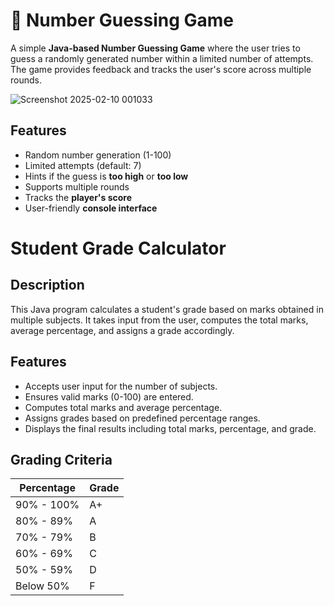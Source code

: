 # 🎯 Number Guessing Game

A simple **Java-based Number Guessing Game** where the user tries to guess a randomly generated number within a limited number of attempts. The game provides feedback and tracks the user's score across multiple rounds.

![Screenshot 2025-02-10 001033](https://github.com/user-attachments/assets/b2124905-4dff-4c38-bbff-8cc181fb0faf)


## Features
- Random number generation (1-100)  
- Limited attempts (default: 7)  
- Hints if the guess is **too high** or **too low**  
- Supports multiple rounds  
- Tracks the **player's score**  
- User-friendly **console interface** 


# Student Grade Calculator

## Description
This Java program calculates a student's grade based on marks obtained in multiple subjects. It takes input from the user, computes the total marks, average percentage, and assigns a grade accordingly.

## Features
- Accepts user input for the number of subjects.
- Ensures valid marks (0-100) are entered.
- Computes total marks and average percentage.
- Assigns grades based on predefined percentage ranges.
- Displays the final results including total marks, percentage, and grade.


## Grading Criteria
| Percentage | Grade |
|------------|-------|
| 90% - 100% | A+    |
| 80% - 89%  | A     |
| 70% - 79%  | B     |
| 60% - 69%  | C     |
| 50% - 59%  | D     |
| Below 50%  | F     |

